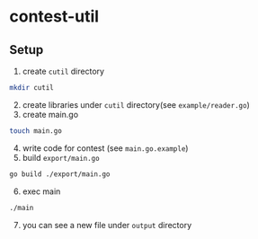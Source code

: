 # contest-util

## Setup

1. create `cutil` directory
  ```sh
  mkdir cutil
  ```
2. create libraries under `cutil` directory(see `example/reader.go`)
3. create main.go
  ```sh
  touch main.go
  ```
4. write code for contest (see `main.go.example`)
5. build `export/main.go`
  ```sh
  go build ./export/main.go
  ```
6. exec main
  ```sh
  ./main
  ```
7. you can see a new file under `output` directory
